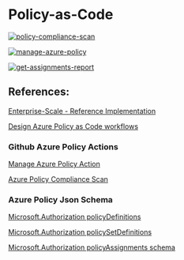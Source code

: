 # Policy-as-Code

[![policy-compliance-scan](https://github.com/ptsouk/Policy-as-Code/actions/workflows/policy-compliance-scan.yml/badge.svg?branch=main)](https://github.com/ptsouk/Policy-as-Code/actions/workflows/policy-compliance-scan.yml)

[![manage-azure-policy](https://github.com/ptsouk/Policy-as-Code/actions/workflows/manage-azure-policy.yml/badge.svg)](https://github.com/ptsouk/Policy-as-Code/actions/workflows/manage-azure-policy.yml)

[![get-assignments-report](https://github.com/ptsouk/Policy-as-Code/actions/workflows/get-assignments-report.yml/badge.svg?branch=main)](https://github.com/ptsouk/Policy-as-Code/actions/workflows/get-assignments-report.yml)

## References:

[Enterprise-Scale - Reference Implementation](https://github.com/Azure/Enterprise-Scale)

[Design Azure Policy as Code workflows](https://docs.microsoft.com/en-us/azure/governance/policy/concepts/policy-as-code)

### Github Azure Policy Actions

[Manage Azure Policy Action](https://github.com/Azure/manage-azure-policy)

[Azure Policy Compliance Scan](https://github.com/marketplace/actions/azure-policy-compliance-scan?version=v0)

### Azure Policy Json Schema

[Microsoft.Authorization policyDefinitions](https://docs.microsoft.com/en-us/azure/templates/microsoft.authorization/policydefinitions?tabs=json)

[Microsoft.Authorization policySetDefinitions](https://docs.microsoft.com/en-us/azure/templates/microsoft.authorization/policysetdefinitions?tabs=json)

[Microsoft.Authorization policyAssignments schema](https://docs.microsoft.com/en-us/azure/templates/microsoft.authorization/policyassignments?tabs=json)
